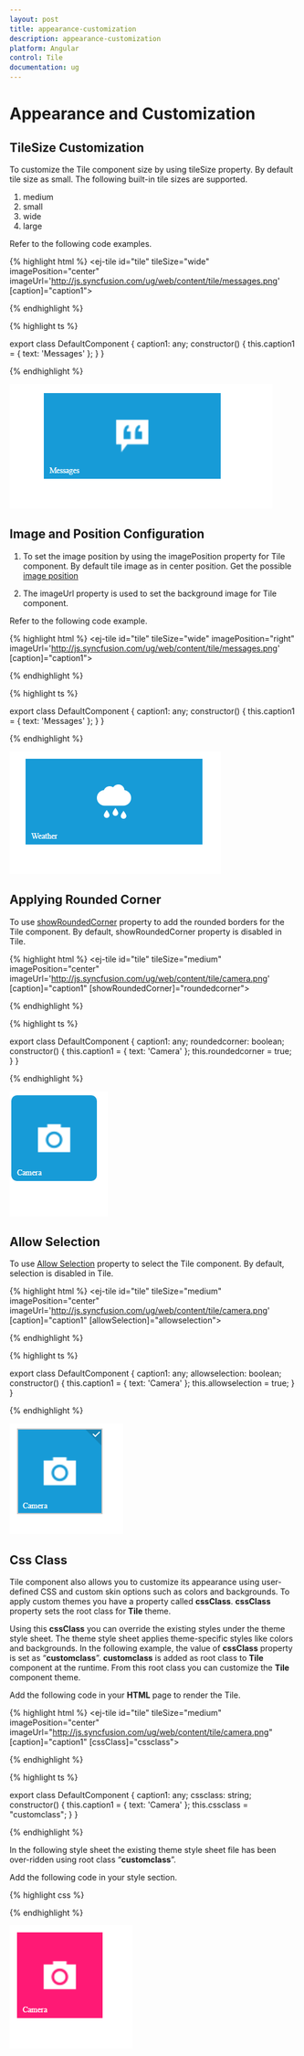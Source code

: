 ```yaml
---
layout: post
title: appearance-customization
description: appearance-customization
platform: Angular
control: Tile
documentation: ug
---
```


# Appearance and Customization

## TileSize Customization

To customize the Tile component size by using tileSize property. By default tile size as small. The following built-in tile sizes are supported.

1. medium
2. small
3. wide
4. large

Refer to the following code examples.

{% highlight html %} 
     <ej-tile id="tile" tileSize="wide" imagePosition="center" imageUrl='http://js.syncfusion.com/ug/web/content/tile/messages.png' [caption]="caption1">
     </ej-tile>
    
{% endhighlight %}  

{% highlight ts %}

export class DefaultComponent {
  caption1: any;
  constructor() {
    this.caption1 = { text: 'Messages' };
  }
}

{% endhighlight %} 

![](Functionality_images/Customize-size_img1.png)

## Image and Position Configuration

   1) To set the image position by using the imagePosition property for Tile component. By default tile image as in center position. Get the possible [image position](https://help.syncfusion.com/api/js/ejtile#members:imageposition)

   2) The imageUrl property is used to set the background image for Tile component.

   Refer to the following code example.

   {% highlight html %} 
     <ej-tile id="tile" tileSize="wide" imagePosition="right" imageUrl='http://js.syncfusion.com/ug/web/content/tile/messages.png' [caption]="caption1">
     </ej-tile>
    
   {% endhighlight %}  

   {% highlight ts %}

   export class DefaultComponent {
      caption1: any;
      constructor() {
        this.caption1 = { text: 'Messages' };
      }
   }

{% endhighlight %} 

![](Functionality_images/Image-Configuration_img1.png)

## Applying Rounded Corner

To use [showRoundedCorner](https://help.syncfusion.com/api/js/ejtile#members:showroundedcorner) property to add the rounded borders for the Tile component. By default, showRoundedCorner property is disabled in Tile.

{% highlight html %} 
     <ej-tile id="tile" tileSize="medium" imagePosition="center" imageUrl='http://js.syncfusion.com/ug/web/content/tile/camera.png' [caption]="caption1" [showRoundedCorner]="roundedcorner">
     </ej-tile>
    
   {% endhighlight %}  

   {% highlight ts %}

   export class DefaultComponent {
      caption1: any;
      roundedcorner: boolean;
      constructor() {
        this.caption1 = { text: 'Camera' };
        this.roundedcorner = true;
      }
   }

{% endhighlight %} 

![](Functionality_images/Rounded-corner.png)

## Allow Selection

To use [Allow Selection](https://help.syncfusion.com/api/js/ejtile#members:allowselection) property to select the Tile component. By default, selection is disabled in Tile.

{% highlight html %} 
     <ej-tile id="tile" tileSize="medium" imagePosition="center" imageUrl='http://js.syncfusion.com/ug/web/content/tile/camera.png' [caption]="caption1" [allowSelection]="allowselection">
     </ej-tile>
    
   {% endhighlight %}  

   {% highlight ts %}

   export class DefaultComponent {
      caption1: any;
      allowselection: boolean;
      constructor() {
        this.caption1 = { text: 'Camera' };
        this.allowselection = true;
      }
   }

   {% endhighlight %} 

![](Functionality_images/allow-selection.png)

## Css Class

Tile component also allows you to customize its appearance using user-defined CSS and custom skin options such as colors and backgrounds. To apply custom themes you have a property called **cssClass**. **cssClass** property sets the root class for **Tile** theme.

Using this **cssClass** you can override the existing styles under the theme style sheet. The theme style sheet applies theme-specific styles like colors and backgrounds. In the following example, the value of **cssClass** property is set as “**customclass**”. **customclass** is added as root class to **Tile** component at the runtime. From this root class you can customize the **Tile** component theme.

Add the following code in your **HTML** page to render the Tile.

{% highlight html %}
     <ej-tile id="tile" tileSize="medium" imagePosition="center" imageUrl="http://js.syncfusion.com/ug/web/content/tile/camera.png" [caption]="caption1" [cssClass]="cssclass">
     </ej-tile>  
    
{% endhighlight %}

{% highlight ts %}

   export class DefaultComponent {
      caption1: any;
      cssclass: string;
      constructor() {
        this.caption1 = { text: 'Camera' };
        this.cssclass = "customclass";
      }
   }

{% endhighlight %} 

In the following style sheet the existing theme style sheet file has been over-ridden using root class “**customclass**”. 

Add the following code in your style section.

{% highlight css %}

<style>
    .e-tile.customclass .e-image-parent {
        background:#FF1975;
    }
</style>

{% endhighlight %}

![](Functionality_images/css-class.png)